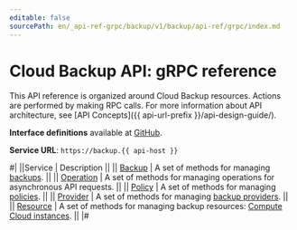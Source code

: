 ```yaml
---
editable: false
sourcePath: en/_api-ref-grpc/backup/v1/backup/api-ref/grpc/index.md
---
```


# Cloud Backup API: gRPC reference

This API reference is organized around Cloud Backup resources. Actions are performed by making RPC calls. For more information about API architecture, see [API Concepts]({{ api-url-prefix }}/api-design-guide/).

**Interface definitions** available at [GitHub](https://github.com/yandex-cloud/cloudapi/tree/master/yandex/cloud/backup/v1).

**Service URL**: `https://backup.{{ api-host }}`

#|
||Service | Description ||
|| [Backup](Backup/index.md) | A set of methods for managing [backups](/docs/backup/concepts/backup). ||
|| [Operation](Operation/index.md) | A set of methods for managing operations for asynchronous API requests. ||
|| [Policy](Policy/index.md) | A set of methods for managing [policies](/docs/backup/concepts/policy). ||
|| [Provider](Provider/index.md) | A set of methods for managing [backup providers](/docs/backup/concepts/#providers). ||
|| [Resource](Resource/index.md) | A set of methods for managing backup resources: [Compute Cloud instances](/docs/backup/concepts/vm-connection#os). ||
|#